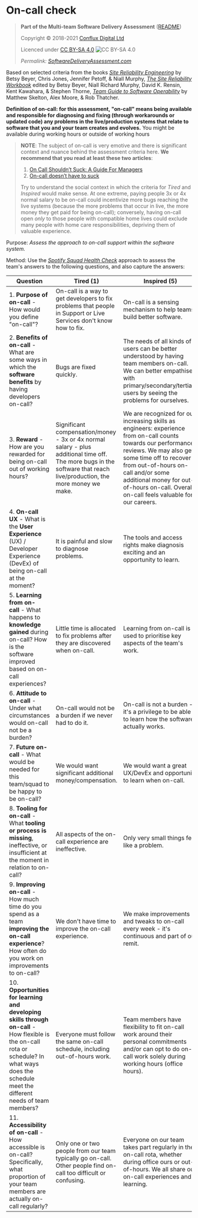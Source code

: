 # On-call check

> **Part of the Multi-team Software Delivery Assessment** ([README](README.md))
> 
> Copyright © 2018-2021 [Conflux Digital Ltd](https://confluxdigital.net/)
> 
> Licenced under [CC BY-SA 4.0](https://creativecommons.org/licenses/by-sa/4.0/) ![CC BY-SA 4.0](https://licensebuttons.net/l/by-sa/3.0/88x31.png)
>
> _Permalink: [SoftwareDeliveryAssessment.com](http://SoftwareDeliveryAssessment.com/)_ 

Based on selected criteria from the books [_Site Reliability Engineering_](https://sre.google/sre-book/table-of-contents/) by Betsy Beyer, Chris Jones, Jennifer Petoff, & Niall Murphy, [_The Site Reliability Workbook_](https://sre.google/workbook/table-of-contents/) edited by Betsy Beyer, Niall Richard Murphy, David K. Rensin, Kent Kawahara, & Stephen Thorne, [_Team Guide to Software Operability_](http://operabilitybook.com/) by Matthew Skelton, Alex Moore, & Rob Thatcher.

**Definition of on-call: for this assessment, "on-call" means being available and responsible for diagnosing and fixing (through workarounds or updated code) any problems in the live/production systems that relate to software that you and your team creates and evolves.** You might be available during working hours or outside of working hours

> **NOTE**: The subject of on-call is very emotive and there is significant context and nuance behind the assessment criteria here. **We recommend that you read at least these two articles**:
>
> 1. [On Call Shouldn’t Suck: A Guide For Managers](https://charity.wtf/2020/10/03/on-call-shouldnt-suck-a-guide-for-managers/)
> 2. [On-call doesn’t have to suck](https://copyconstruct.medium.com/on-call-b0bd8c5ea4e0)
>
> Try to understand the social context in which the criteria for _Tired_ and _Inspired_ would make sense. At one extreme, paying people 3x or 4x normal salary to be on-call could incentivize more bugs reaching the live systems (because the more problems that occur in live, the more money they get paid for being on-call); conversely, having on-call open _only_ to those people with compatible home lives could exclude many people with home care responsibilities, depriving them of valuable experience. 

Purpose: *Assess the approach to on-call support within the software system.* 

Method: Use the [*Spotify Squad Health Check*](https://labs.spotify.com/2014/09/16/squad-health-check-model/) approach to assess the team's answers to the following questions, and also capture the answers:

| **Question**                                                                                                                                                                           | **Tired (1)**                                                                    | **Inspired (5)**                                                                                                                                                                                                                     |
| -------------------------------------------------------------------------------------------------------------------------------------------------------------------------------------- | -------------------------------------------------------------------------------- | ------------------------------------------------------------------------------------------------------------------------------------------------------------------------------------------------------------------------------------ |
| 1\. **Purpose of on-call** - How would you define "on-call"?                                                                    | On-call is a way to get developers to fix problems that people in Support or Live Services don't know how to fix.                           | On-call is a sensing mechanism to help teams build better software.                                                                                                                                                 |
| 2\. **Benefits of on-call** - What are some ways in which the **software benefits** by having developers on-call?                                                                | Bugs are fixed quickly.                           | The needs of all kinds of users can be better understood by having team members on-call. We can better empathise with primary/secondary/tertiary users by seeing the problems for ourselves.                                                                                                                                                 |
| 3\. **Reward** - How are you rewarded for being on-call out of working hours?                                                              | Significant compensation/money - 3x or 4x normal salary - plus additional time off. The more bugs in the software that reach live/production, the more money we make.                                        | We are recognized for our increasing skills as engineers: experience from on-call counts towards our performance reviews. We may also get some time off to recover from out-of-hours on-call and/or some additional money for out-of-hours on-call. Overall, on-call feels valuable for our careers.                |
| 4\. **On-call UX** - What is the **User Experience** (UX) / Developer Experience (DevEx) of being on-call at the moment?                                                    | It is painful and slow to diagnose problems.                                      | The tools and access rights make diagnosis exciting and an opportunity to learn.                                                                                                                                                                                         |
| 5\. **Learning from on-call** - What happens to **knowledge gained** during on-call? How is the software improved based on on-call experiences?                                                          | Little time is allocated to fix problems after they are discovered when on-call.                   | Learning from on-call is used to prioritise key aspects of the team's work.                                                                                                                                                                |
| 6\. **Attitude to on-call** - Under what circumstances would on-call not be a burden?                                                        | On-call would not be a burden if we never had to do it.                                | On-call is not a burden - it's a privilege to be able to learn how the software actually works.                                                                                                                               |
| 7\. **Future on-call** - What would be needed for this team/squad to be happy to be on-call?                                                     | We would want significant additional money/compensation.                                     | We would want a great UX/DevEx and opportunity to learn when on-call.                                                                              |
| 8\. **Tooling for on-call** - What **tooling or process is missing**, ineffective, or insufficient at the moment in relation to on-call?                                                                                        | All aspects of the on-call experience are ineffective.                                | Only very small things feel like a problem.                                                                                                                                                      |
| 9\. **Improving on-call** - How much time do you spend as a team **improving the on-call experience**? How often do you work on improvements to on-call?                                     | We don't have time to improve the on-call experience.                     | We make improvements and tweaks to on-call every week - it's continuous and part of our remit. |
| 10\. **Opportunities for learning and developing skills through on-call** - How flexible is the on-call rota or schedule? In what ways does the schedule meet the different needs of team members?                                     | Everyone must follow the same on-call schedule, including out-of-hours work.                     | Team members have flexibility to fit on-call work around their personal commitments and/or can opt to do on-call work solely during working hours (office hours). |
| 11\. **Accessibility of on-call** - How accessible is on-call? Specifically, what proportion of your team members are actually on-call regularly?                                     | Only one or two people from our team typically go on-call. Other people find on-call too difficult or confusing.                     | Everyone on our team takes part regularly in the on-call rota, whether during office ours or out-of-hours. We all share our on-call experiences and learning. |
